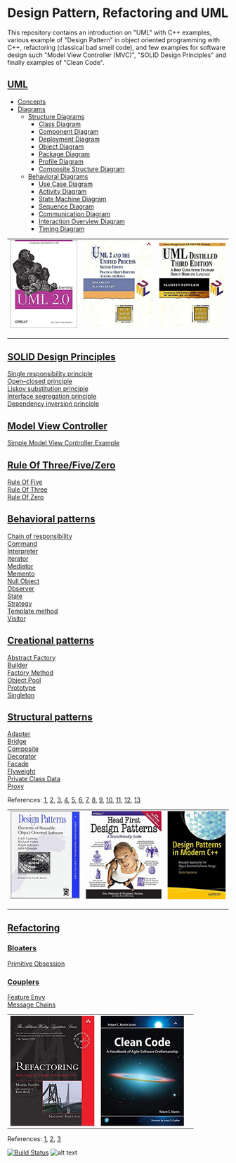 # Design Pattern, Refactoring and UML
This repository contains an introduction on "UML" with C++ examples, various example of "Design Pattern" in object oriented programming with C++, refactoring (classical bad smell code), and few examples for software design such "Model View Controller (MVC)", "SOLID Design Principles" and finally examples of "Clean Code".

## [UML](UML/) 
- [Concepts](UML/Concepts) 
- [Diagrams](UML/)
  * [Structure Diagrams](UML/StructureDiagrams/)
    + [Class Diagram](UML/StructureDiagrams/ClassDiagram)
    + [Component Diagram](UML/StructureDiagrams/ComponentDiagram)
    + [Deployment Diagram](UML/StructureDiagrams/DeploymentDiagram)
    + [Object Diagram](UML/StructureDiagrams/ObjectDiagram)
    + [Package Diagram](UML/StructureDiagrams/PackageDiagram)
    + [Profile Diagram](UML/StructureDiagrams/ProfileDiagram)
    + [Composite Structure Diagram](UML/StructureDiagrams/CompositeStructureDiagram)
  * [Behavioral Diagrams](UML/BehavioralDiagrams)
    + [Use Case Diagram](UML/BehavioralDiagrams/UseCaseDiagram)
    + [Activity Diagram](UML/BehavioralDiagrams/ActivityDiagram)
    + [State Machine Diagram](UML/BehavioralDiagrams/StateMachineDiagram)
    + [Sequence Diagram](UML/BehavioralDiagrams/SequenceDiagram)
    + [Communication Diagram](UML/BehavioralDiagrams/CommunicationDiagram)
    + [Interaction Overview Diagram](UML/BehavioralDiagrams/InteractionOverviewDiagram)
    + [Timing Diagram](UML/BehavioralDiagrams/TimingDiagram)
    
|   |   |   |
|---|---|---|
|<a target="_blank"  href="https://www.amazon.com/gp/product/0596009828/ref=as_li_tl?ie=UTF8&camp=1789&creative=9325&creativeASIN=0596009828&linkCode=as2&tag=rosdev09-20&linkId=2690ec967b66a97892f0dc164b3451cb"><img border="0" src="images/Learning_UML_2.0__A_Pragmatic_Introduction_to_UML.jpg" ></a><img src="//ir-na.amazon-adsystem.com/e/ir?t=rosdev09-20&l=am2&o=1&a=0596009828" width="1" height="1" border="0" alt="" style="border:none !important; margin:0px !important;" />|<a target="_blank"  href="https://www.amazon.com/gp/product/0321321278/ref=as_li_tl?ie=UTF8&camp=1789&creative=9325&creativeASIN=0321321278&linkCode=as2&tag=rosdev09-20&linkId=daa19c0aab2d0a02aa6877635026ccc3"><img border="0" src="images/UML_2_and_the_Unified_Process__Practical_Object-Oriented_Analysis_and_Design_(2nd_Edition).jpg" ></a><img src="//ir-na.amazon-adsystem.com/e/ir?t=rosdev09-20&l=am2&o=1&a=0321321278" width="1" height="1" border="0" alt="" style="border:none !important; margin:0px !important;" />|<a target="_blank"  href="https://www.amazon.com/gp/product/0321193687/ref=as_li_tl?ie=UTF8&camp=1789&creative=9325&creativeASIN=0321193687&linkCode=as2&tag=rosdev09-20&linkId=657a0bf853a4191b25a2d6a8d8c44d95"><img border="0" src="images/UML_Distilled__A_Brief_Guide_to_the_Standard_Object_Modeling_Language.jpg" ></a><img src="//ir-na.amazon-adsystem.com/e/ir?t=rosdev09-20&l=am2&o=1&a=0321193687" width="1" height="1" border="0" alt="" style="border:none !important; margin:0px !important;" />


## [SOLID Design Principles](SOLID)  

[Single responsibility principle](SOLID/SingleResponsibilityPrinciple)  
[Open–closed principle](SOLID/OpenClosedPrinciple)  
[Liskov substitution principle](SOLID/LiskovSubstitutionPrinciple)  
[Interface segregation principle](SOLID/InterfaceSegregationPrinciple)  
[Dependency inversion principle](SOLID/DependencyInjection)  


## [Model View Controller](ModelViewController)  
[Simple Model View Controller Example](ModelViewController/student_model_view_controller.cpp)

## [Rule Of Three/Five/Zero](RuleOfThreeFiveZero)
[Rule Of Five](RuleOfThreeFiveZero/rule_of_five.cpp)  
[Rule Of Three](RuleOfThreeFiveZero/rule_of_three.cpp)  
[Rule Of Zero](RuleOfThreeFiveZero/rule_of_zero.cpp)  


## [Behavioral patterns](DesignPatern/src/Behavioral)  

[Chain of responsibility](DesignPatern/src/Behavioral/README.md#chain-of-responsibility)  
[Command](DesignPatern/src/Behavioral/README.md#command)  
[Interpreter](DesignPatern/src/Behavioral/README.md##interpreter)  
[Iterator](DesignPatern/src/Behavioral/README.md#iterator)  
[Mediator](DesignPatern/src/Behavioral/README.md#mediator)  
[Memento](DesignPatern/src/Behavioral/README.md#memento)  
[Null Object](DesignPatern/src/Behavioral/README.md#nullobject)  
[Observer](DesignPatern/src/Behavioral/README.md#observer)  
[State](DesignPatern/src/Behavioral/README.md#state)  
[Strategy](DesignPatern/src/Behavioral/README.md#strategy)  
[Template method](DesignPatern/src/Behavioral/README.md#template-method)  
[Visitor](DesignPatern/src/Behavioral/README.md#visitor)  

## [Creational patterns](DesignPatern/src/Creational/)

[Abstract Factory](DesignPatern/src/Creational/README.md#abstractfactory)  
[Builder](DesignPatern/src/Creational/README.md#builder)  
[Factory Method](DesignPatern/src/Creational/README.md#factory-method)  
[Object Pool](DesignPatern/src/Creational/README.md#Objectpool)  
[Prototype](DesignPatern/src/Creational/README.md#prototype)  
[Singleton](DesignPatern/src/Creational/README.md#singleton)  

## [Structural patterns](DesignPatern/src/Structural)  
[Adapter](DesignPatern/src/Structural/README.md#adapter)  
[Bridge](DesignPatern/src/Structural/README.md#bridge)  
[Composite](DesignPatern/src/Structural/README.md#composite)  
[Decorator](DesignPatern/src/Structural/README.md#decorator)  
[Facade](DesignPatern/src/Structural/README.md#facade)  
[Flyweight](DesignPatern/src/Structural/README.md#flyweight)  
[Private Class Data](DesignPatern/src/Structural/README.md#private-class-data)  
[Proxy](DesignPatern/src/Structural/README.md#proxy)  

References:
	[1](https://en.wikibooks.org/wiki/C%2B%2B_Programming/Code/Design_Patterns), 
	[2](https://sourcemaking.com/design_patterns/),
	[3](https://refactoring.guru/), 
	[4](https://cpppatterns.com/), 
	[5](https://www.youtube.com/playlist?list=PLrhzvIcii6GNjpARdnO4ueTUAVR9eMBpc),
	[6](https://www.bogotobogo.com/DesignPatterns/),
	[7](https://www.growingwiththeweb.com/p/explore.html?t=Design%20pattern),
	[8](https://www.tutorialspoint.com/design_pattern/),
	[9](http://simpletechtalks.com/tag/design-patterns/),
	[10](http://www.vishalchovatiya.com/iterator-design-pattern-in-modern-cpp/),
	[11](https://cppcodetips.wordpress.com/category/design-pattern/),
	[12](https://caiorss.github.io/C-Cpp-Notes/cpp-design-patterns.html),
	[13](https://readthedocs.org/projects/cpp-design-patterns/downloads/pdf/latest/)




|   |   |   |
|---|---|---|
|<a target="_blank"  href="https://www.amazon.com/gp/product/0201633612/ref=as_li_tl?ie=UTF8&camp=1789&creative=9325&creativeASIN=0201633612&linkCode=as2&tag=rosdev09-20&linkId=175fc3c33d5c7f359af5401c1250f192"><img border="0" src="images/Design_Patterns._Elements_of_Reusable_Object-Oriented_Software.jpg" ></a><img src="//ir-na.amazon-adsystem.com/e/ir?t=rosdev09-20&l=am2&o=1&a=0201633612" width="1" height="1" border="0" alt="" style="border:none !important; margin:0px !important;" />|<a target="_blank"  href="https://www.amazon.com/gp/product/0596007124/ref=as_li_tl?ie=UTF8&camp=1789&creative=9325&creativeASIN=0596007124&linkCode=as2&tag=rosdev09-20&linkId=76b4256e75432f557909a43e0a9de1a2"><img border="0" src="images/Head_First_Design_Patterns_(A_Brain_Friendly_Guide).jpg" ></a><img src="//ir-na.amazon-adsystem.com/e/ir?t=rosdev09-20&l=am2&o=1&a=0596007124" width="1" height="1" border="0" alt="" style="border:none !important; margin:0px !important;" />|<a target="_blank"  href="https://www.amazon.com/gp/product/1484236025/ref=as_li_tl?ie=UTF8&camp=1789&creative=9325&creativeASIN=1484236025&linkCode=as2&tag=rosdev09-20&linkId=974576fff321c67154d6bc7299956ef0"><img border="0" src="images/Design_Patterns_in_Modern_C++__Reusable_Approaches_for_Object-Oriented_Software_Design.jpg" ></a><img src="//ir-na.amazon-adsystem.com/e/ir?t=rosdev09-20&l=am2&o=1&a=1484236025" width="1" height="1" border="0" alt="" style="border:none !important; margin:0px !important;" />|



## [Refactoring](Refactoring/)
### [Bloaters](Refactoring/Bloaters)  
[Primitive Obsession](Refactoring/Bloaters/Primitive_Obsession/primitive_obsession.cpp)
### [Couplers](Refactoring/Couplers)  
[Feature Envy](Refactoring/Couplers/Feature_Envy/feature_envy.cpp)  
[Message Chains](Refactoring/Couplers/Message_Chains/message_chains.cpp)  

|   |   |   |
|---|---|---|
|<a target="_blank"  href="https://www.amazon.com/gp/product/0132350882/ref=as_li_tl?ie=UTF8&camp=1789&creative=9325&creativeASIN=0132350882&linkCode=as2&tag=rosdev09-20&linkId=949bad73dc39e53caf1caf849ad0f565"><img border="0" src="images/Refactoring_Improving_the_Design_of_Existing_Code_Martin_Fowler.jpg" ></a><img src="//ir-na.amazon-adsystem.com/e/ir?t=rosdev09-20&l=am2&o=1&a=0132350882" width="1" height="1" border="0" alt="" style="border:none !important; margin:0px !important;" />|<a target="_blank"  href="https://www.amazon.com/gp/product/B07XGR7QQD/ref=as_li_tl?ie=UTF8&camp=1789&creative=9325&creativeASIN=B07XGR7QQD&linkCode=as2&tag=rosdev09-20&linkId=44172741182e66512df744aa85f17756"><img border="0" src="images/Clean_Code_A_Handbook_of_Agile_Software_Craftsmanship_Robert_C._Martin.jpg" ></a><img src="//ir-na.amazon-adsystem.com/e/ir?t=rosdev09-20&l=am2&o=1&a=B07XGR7QQD" width="1" height="1" border="0" alt="" style="border:none !important; margin:0px !important;" />|   |



References:
	[1](https://refactoring.guru/refactoring),
	[2](https://sourcemaking.com/refactoring),
	[3](https://www.refactoring.com/)


[![Build Status](https://travis-ci.com/behnamasadi/design_pattern.svg?branch=master)](https://travis-ci.com/behnamasadi/design_pattern)
![alt text](https://img.shields.io/badge/license-BSD-blue.svg)


